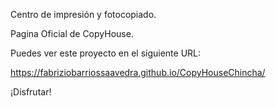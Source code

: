 Centro de impresión y fotocopiado.

Pagina Oficial de CopyHouse.

Puedes ver este proyecto en el siguiente URL:

https://fabriziobarriossaavedra.github.io/CopyHouseChincha/

¡Disfrutar!